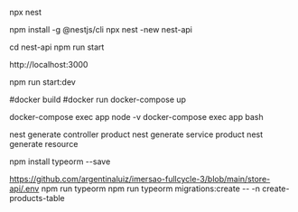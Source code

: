 npx nest

npm install -g @nestjs/cli
npx nest -new nest-api

cd nest-api
npm run start

http://localhost:3000

npm run start:dev


#docker build
#docker run
docker-compose up

docker-compose exec app node -v
docker-compose exec app bash

nest generate controller product
nest generate service product
nest generate resource

npm install typeorm --save



https://github.com/argentinaluiz/imersao-fullcycle-3/blob/main/store-api/.env
npm run typeorm
npm run typeorm migrations:create -- -n create-products-table